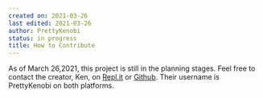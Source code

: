 ```yaml
---
created on: 2021-03-26
last edited: 2021-03-26
author: PrettyKenobi
status: in progress
title: How to Contribute
---
```


As of March 26,2021, this project is still in the planning stages.
Feel free to contact the creator, Ken, on [Repl.it](https://replit.com) or [Github](https://github.com).
Their username is PrettyKenobi on both platforms.
